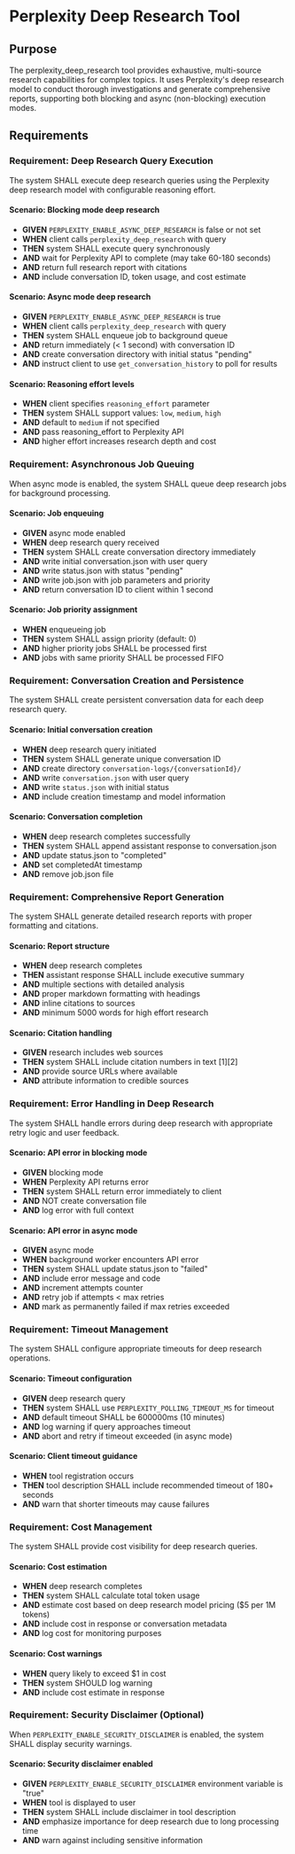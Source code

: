 # Perplexity Deep Research Tool

## Purpose

The perplexity_deep_research tool provides exhaustive, multi-source research capabilities for complex topics. It uses Perplexity's deep research model to conduct thorough investigations and generate comprehensive reports, supporting both blocking and async (non-blocking) execution modes.

## Requirements

### Requirement: Deep Research Query Execution

The system SHALL execute deep research queries using the Perplexity deep research model with configurable reasoning effort.

#### Scenario: Blocking mode deep research
- **GIVEN** `PERPLEXITY_ENABLE_ASYNC_DEEP_RESEARCH` is false or not set
- **WHEN** client calls `perplexity_deep_research` with query
- **THEN** system SHALL execute query synchronously
- **AND** wait for Perplexity API to complete (may take 60-180 seconds)
- **AND** return full research report with citations
- **AND** include conversation ID, token usage, and cost estimate

#### Scenario: Async mode deep research
- **GIVEN** `PERPLEXITY_ENABLE_ASYNC_DEEP_RESEARCH` is true
- **WHEN** client calls `perplexity_deep_research` with query
- **THEN** system SHALL enqueue job to background queue
- **AND** return immediately (< 1 second) with conversation ID
- **AND** create conversation directory with initial status "pending"
- **AND** instruct client to use `get_conversation_history` to poll for results

#### Scenario: Reasoning effort levels
- **WHEN** client specifies `reasoning_effort` parameter
- **THEN** system SHALL support values: `low`, `medium`, `high`
- **AND** default to `medium` if not specified
- **AND** pass reasoning_effort to Perplexity API
- **AND** higher effort increases research depth and cost

### Requirement: Asynchronous Job Queuing

When async mode is enabled, the system SHALL queue deep research jobs for background processing.

#### Scenario: Job enqueuing
- **GIVEN** async mode enabled
- **WHEN** deep research query received
- **THEN** system SHALL create conversation directory immediately
- **AND** write initial conversation.json with user query
- **AND** write status.json with status "pending"
- **AND** write job.json with job parameters and priority
- **AND** return conversation ID to client within 1 second

#### Scenario: Job priority assignment
- **WHEN** enqueueing job
- **THEN** system SHALL assign priority (default: 0)
- **AND** higher priority jobs SHALL be processed first
- **AND** jobs with same priority SHALL be processed FIFO

### Requirement: Conversation Creation and Persistence

The system SHALL create persistent conversation data for each deep research query.

#### Scenario: Initial conversation creation
- **WHEN** deep research query initiated
- **THEN** system SHALL generate unique conversation ID
- **AND** create directory `conversation-logs/{conversationId}/`
- **AND** write `conversation.json` with user query
- **AND** write `status.json` with initial status
- **AND** include creation timestamp and model information

#### Scenario: Conversation completion
- **WHEN** deep research completes successfully
- **THEN** system SHALL append assistant response to conversation.json
- **AND** update status.json to "completed"
- **AND** set completedAt timestamp
- **AND** remove job.json file

### Requirement: Comprehensive Report Generation

The system SHALL generate detailed research reports with proper formatting and citations.

#### Scenario: Report structure
- **WHEN** deep research completes
- **THEN** assistant response SHALL include executive summary
- **AND** multiple sections with detailed analysis
- **AND** proper markdown formatting with headings
- **AND** inline citations to sources
- **AND** minimum 5000 words for high effort research

#### Scenario: Citation handling
- **GIVEN** research includes web sources
- **THEN** system SHALL include citation numbers in text [1][2]
- **AND** provide source URLs where available
- **AND** attribute information to credible sources

### Requirement: Error Handling in Deep Research

The system SHALL handle errors during deep research with appropriate retry logic and user feedback.

#### Scenario: API error in blocking mode
- **GIVEN** blocking mode
- **WHEN** Perplexity API returns error
- **THEN** system SHALL return error immediately to client
- **AND** NOT create conversation file
- **AND** log error with full context

#### Scenario: API error in async mode
- **GIVEN** async mode
- **WHEN** background worker encounters API error
- **THEN** system SHALL update status.json to "failed"
- **AND** include error message and code
- **AND** increment attempts counter
- **AND** retry job if attempts < max retries
- **AND** mark as permanently failed if max retries exceeded

### Requirement: Timeout Management

The system SHALL configure appropriate timeouts for deep research operations.

#### Scenario: Timeout configuration
- **GIVEN** deep research query
- **THEN** system SHALL use `PERPLEXITY_POLLING_TIMEOUT_MS` for timeout
- **AND** default timeout SHALL be 600000ms (10 minutes)
- **AND** log warning if query approaches timeout
- **AND** abort and retry if timeout exceeded (in async mode)

#### Scenario: Client timeout guidance
- **WHEN** tool registration occurs
- **THEN** tool description SHALL include recommended timeout of 180+ seconds
- **AND** warn that shorter timeouts may cause failures

### Requirement: Cost Management

The system SHALL provide cost visibility for deep research queries.

#### Scenario: Cost estimation
- **WHEN** deep research completes
- **THEN** system SHALL calculate total token usage
- **AND** estimate cost based on deep research model pricing ($5 per 1M tokens)
- **AND** include cost in response or conversation metadata
- **AND** log cost for monitoring purposes

#### Scenario: Cost warnings
- **WHEN** query likely to exceed $1 in cost
- **THEN** system SHOULD log warning
- **AND** include cost estimate in response

### Requirement: Security Disclaimer (Optional)

When `PERPLEXITY_ENABLE_SECURITY_DISCLAIMER` is enabled, the system SHALL display security warnings.

#### Scenario: Security disclaimer enabled
- **GIVEN** `PERPLEXITY_ENABLE_SECURITY_DISCLAIMER` environment variable is "true"
- **WHEN** tool is displayed to user
- **THEN** system SHALL include disclaimer in tool description
- **AND** emphasize importance for deep research due to long processing time
- **AND** warn against including sensitive information

